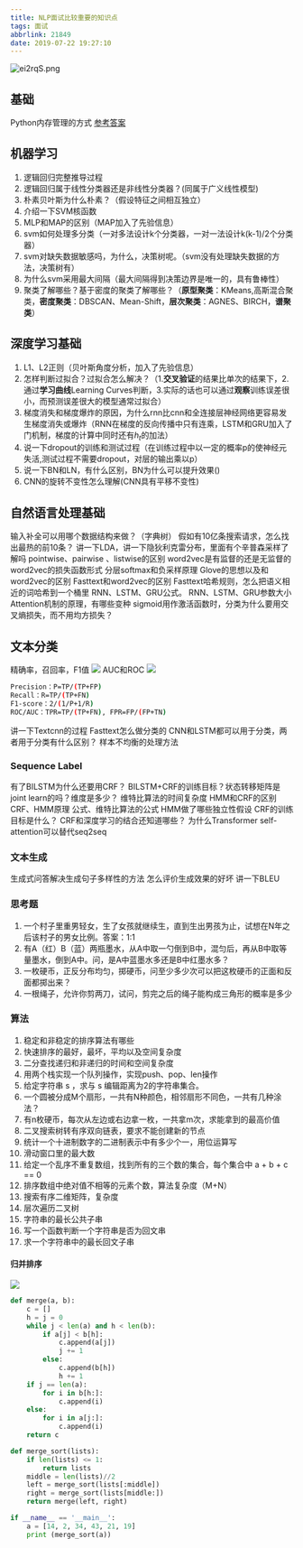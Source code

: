 ```yaml
---
title: NLP面试比较重要的知识点
tags: 面试
abbrlink: 21849
date: 2019-07-22 19:27:10
---
```


![ei2rqS.png](https://s2.ax1x.com/2019/07/22/ei2rqS.png)
<!--more-->
## 基础
Python内存管理的方式  [参考答案](http://kkpattern.github.io/2015/06/20/python-memory-optimization-zh.html)
## 机器学习
1. 逻辑回归完整推导过程
2. 逻辑回归属于线性分类器还是非线性分类器？(同属于广义线性模型)
3. 朴素贝叶斯为什么朴素？（假设特征之间相互独立）
4. 介绍一下SVM核函数
5. MLP和MAP的区别（MAP加入了先验信息）
6. svm如何处理多分类（一对多法设计k个分类器，一对一法设计k(k-1)/2个分类器）
7. svm对缺失数据敏感吗，为什么，决策树呢。（svm没有处理缺失数据的方法，决策树有）
8. 为什么svm采用最大间隔（最大间隔得到决策边界是唯一的，具有鲁棒性）
9. 聚类了解哪些？基于密度的聚类了解哪些？（**原型聚类**：KMeans,高斯混合聚类，**密度聚类**：DBSCAN、Mean-Shift，**层次聚类**：AGNES、BIRCH，**谱聚类**）

## 深度学习基础
1. L1、L2正则（贝叶斯角度分析，加入了先验信息）
2. 怎样判断过拟合？过拟合怎么解决？（1.**交叉验证**的结果比单次的结果下，2.通过**学习曲线**Learning Curves判断，3.实际的话也可以通过**观察**训练误差很小，而预测误差很大的模型通常过拟合）
3. 梯度消失和梯度爆炸的原因，为什么rnn比cnn和全连接层神经网络更容易发生梯度消失或爆炸（RNN在梯度的反向传播中只有连乘，LSTM和GRU加入了门机制，梯度的计算中同时还有$h_t$的加法）
4. 说一下dropout的训练和测试过程（在训练过程中以一定的概率p的使神经元失活,测试过程不需要dropout，对层的输出乘以p）
5. 说一下BN和LN，有什么区别，BN为什么可以提升效果()
6. CNN的旋转不变性怎么理解(CNN具有平移不变性)

## 自然语言处理基础
输入补全可以用哪个数据结构来做？（字典树）
假如有10亿条搜索请求，怎么找出最热的前10条？
讲一下LDA，讲一下隐狄利克雷分布，里面有个辛普森采样了解吗
pointwise、pairwise 、listwise的区别
word2vec是有监督的还是无监督的
word2vec的损失函数形式
分层softmax和负采样原理
Glove的思想以及和word2vec的区别
Fasttext和word2vec的区别
Fasttext哈希规则，怎么把语义相近的词哈希到一个桶里
RNN、LSTM、GRU公式。
RNN、LSTM、GRU参数大小
Attention机制的原理，有哪些变种
sigmoid用作激活函数时，分类为什么要用交叉熵损失，而不用均方损失？


## 文本分类
精确率，召回率，F1值
![](https://i.loli.net/2019/07/22/5d35bda25c13e20464.png)
AUC和ROC
![](https://i.loli.net/2019/07/22/5d35beceefac074363.png)

```bash
Precision：P=TP/(TP+FP)
Recall：R=TP/(TP+FN)
F1-score：2/(1/P+1/R)
ROC/AUC：TPR=TP/(TP+FN), FPR=FP/(FP+TN)
```
讲一下Textcnn的过程
Fasttext怎么做分类的
CNN和LSTM都可以用于分类，两者用于分类有什么区别？
样本不均衡的处理方法


### Sequence Label
有了BILSTM为什么还要用CRF？
BILSTM+CRF的训练目标？状态转移矩阵是joint learn的吗？维度是多少？
维特比算法的时间复杂度
HMM和CRF的区别
CRF、HMM原理 公式、维特比算法的公式
HMM做了哪些独立性假设
CRF的训练目标是什么？
CRF和深度学习的结合还知道哪些？
为什么Transformer self-attention可以替代seq2seq

### 文本生成
生成式问答解决生成句子多样性的方法
怎么评价生成效果的好坏
讲一下BLEU

### 思考题
1. 一个村子里重男轻女，生了女孩就继续生，直到生出男孩为止，试想在N年之后该村子的男女比例。答案：1:1
2. 有A（红）B（蓝）两瓶墨水，从A中取一勺倒到B中，混匀后，再从B中取等量墨水，倒到A中。问，是A中蓝墨水多还是B中红墨水多？
3. 一枚硬币，正反分布均匀，掷硬币，问至少多少次可以把这枚硬币的正面和反面都掷出来？
4. 一根绳子，允许你剪两刀，试问，剪完之后的绳子能构成三角形的概率是多少




### 算法
1. 稳定和非稳定的排序算法有哪些
2. 快速排序的最好，最坏，平均以及空间复杂度
3. 二分查找递归和非递归的时间和空间复杂度
4. 用两个栈实现一个队列操作，实现push、pop、len操作
5. 给定字符串 s ，求与 s 编辑距离为2的字符串集合。
6. 一个圆被分成M个扇形，一共有N种颜色，相邻扇形不同色，一共有几种涂法？
7. 有n枚硬币，每次从左边或右边拿一枚，一共拿m次，求能拿到的最高价值
8. 二叉搜索树转有序双向链表，要求不能创建新的节点
9. 统计一个十进制数字的二进制表示中有多少个一，用位运算写
10. 滑动窗口里的最大数
11. 给定一个乱序不重复数组，找到所有的三个数的集合，每个集合中 a + b + c == 0
12. 排序数组中绝对值不相等的元素个数，算法复杂度（M+N）
13. 搜索有序二维矩阵，复杂度
14. 层次遍历二叉树
15. 字符串的最长公共子串
16. 写一个函数判断一个字符串是否为回文串
17. 求一个字符串中的最长回文子串
#### 归并排序
![](https://s2.ax1x.com/2019/07/22/eiNXFS.md.png)
```python
def merge(a, b):
    c = []
    h = j = 0
    while j < len(a) and h < len(b):
        if a[j] < b[h]:
            c.append(a[j])
            j += 1
        else:
            c.append(b[h])
            h += 1
    if j == len(a):
        for i in b[h:]:
            c.append(i)
    else:
        for i in a[j:]:
            c.append(i)
    return c

def merge_sort(lists):
    if len(lists) <= 1:
        return lists
    middle = len(lists)//2
    left = merge_sort(lists[:middle])
    right = merge_sort(lists[middle:])
    return merge(left, right)

if __name__ == '__main__':
    a = [14, 2, 34, 43, 21, 19]
    print (merge_sort(a))
```
